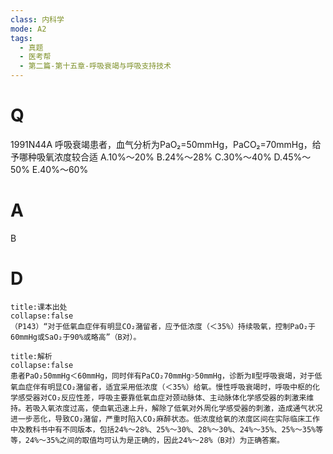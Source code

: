 ```yaml
---
class: 内科学
mode: A2
tags:
  - 真题
  - 医考帮
  - 第二篇-第十五章-呼吸衰竭与呼吸支持技术
---
```


# Q
1991N44A 呼吸衰竭患者，血气分析为PaO₂=50mmHg，PaCO₂=70mmHg，给予哪种吸氧浓度较合适
A.10%～20%
B.24%～28%
C.30%～40%
D.45%～50%
E.40%～60%

# A
B
# D
```ad-note
title:课本出处
collapse:false
（P143）“对于低氧血症伴有明显CO₂潴留者，应予低浓度（＜35%）持续吸氧，控制PaO₂于60mmHg或SaO₂于90%或略高”（B对）。
```

```ad-summary
title:解析
collapse:false
患者PaO₂50mmHg＜60mmHg，同时伴有PaCO₂70mmHg˃50mmHg，诊断为Ⅱ型呼吸衰竭，对于低氧血症伴有明显CO₂潴留者，适宜采用低浓度（＜35%）给氧。慢性呼吸衰竭时，呼吸中枢的化学感受器对CO₂反应性差，呼吸主要靠低氧血症对颈动脉体、主动脉体化学感受器的刺激来维持。若吸入氧浓度过高，使血氧迅速上升，解除了低氧对外周化学感受器的刺激，造成通气状况进一步恶化，导致CO₂潴留，严重时陷入CO₂麻醉状态。低浓度给氧的浓度区间在实际临床工作中及教科书中有不同版本，包括24%～28%、25%～30%、28%～30%、24%～35%、25%～35%等等，24%～35%之间的取值均可认为是正确的，因此24%～28%（B对）为正确答案。
```

